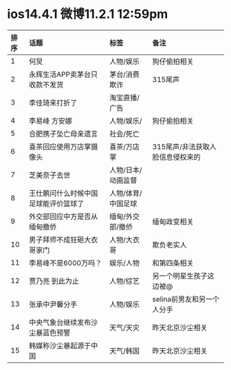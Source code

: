 # ios14.4.1 微博11.2.1 12:59pm

|排序|话题|标签|备注|
|:-|:-|:-|:-|
|1|何炅|人物/娱乐|狗仔偷拍相关|
|2|永辉生活APP卖茅台只收款不发货|茅台/消费欺诈|315尾声|
|3|李佳琦来打折了|淘宝直播/广告||
|4|李易峰 方安娜|人物/娱乐/|狗仔偷拍相关|
|5|合肥携子坠亡母亲遗言|社会/死亡||
|6|喜茶回应使用万店掌摄像头|喜茶/万店掌|315尾声/非法获取人脸信息侵权来的|
|7|芝美奈子去世|人物/日本/动画监督||
|8|王仕鹏问什么时候中国足球能评价篮球了|人物/体育/中国足球||
|9|外交部回应中方是否从缅甸撤侨|缅甸/外交部/撤侨|缅甸政变相关|
|10|男子拜师不成狂砸大衣哥家门|人物/大衣哥|欺负老实人|
|11|李易峰不是6000万吗？|娱乐/人物|和第四条相关|
|12|贾乃亮 到此为止|人物/综艺|另一个明星生孩子这边被@|
|13|张承中尹馨分手|人物/娱乐|selina前男友和另一个人分手|
|14|中央气象台继续发布沙尘暴蓝色预警|天气/天灾|昨天北京沙尘相关|
|15|韩媒称沙尘暴起源于中国|天气/韩国|昨天北京沙尘相关|
